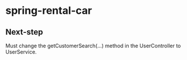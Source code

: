 # spring-rental-car

## Next-step
Must change the getCustomerSearch(...) method in the UserController to UserService.
